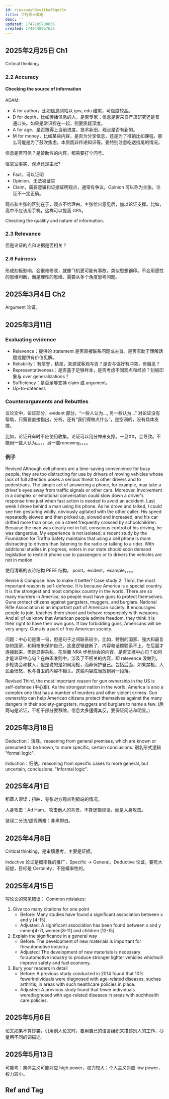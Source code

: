 ```yaml
---
id: rjexswayh0yvitkaf9qez5n
title: 工程硕士英语
desc: ''
updated: 1747105700856
created: 1740448957635
---
```


## 2025年2月25日 Ch1

Critical thinking。

### 2.2 Accuracy

#### Checking the source of information

ADAM:
- A for author，比如信息网站以 gov, edu 结尾，可信度较高。
- D for depth，比如传播信息的人，是否专家；信息是否来自严肃研究还是普通口头。如果是常识捏在一起，则要质疑深度。
- A for age，是否跟得上当前进度，技术新旧，观点是否有新的。
- M for money，比如某些内容，是否为分享信息，还是为了推销比如课程。那么可能是为了鼓吹焦虑，本质而非传递知识等。要特别注意吃透掐尾的情况。

信息是否可信？是赞助性的内容，都需要打个问号。

信息室事实、观点还是主张?
- Fact，可以证明
- Opinion，无法被证实
- Claim，需要逻辑和证据证明观点，通常有争议。Opinion 可以称为主张。论证不一定正确。

观点和主张的区别在于，观点不给理由，主张给出意见后，加以论证支撑。比如，高中不应该用手机，这样可以提高 GPA。

Checking the qualitiy and nature of information.

### 2.3 Relevance

但是论证的点和论据是否相关？

### 2.6 Fairness

形成刻板影响，会很难修改，就像飞机更可能有事故，类似思想钢印。不会用感性的思维判断，而是理性的思维。需要从多个角度思考问题。

## 2025年3月4日 Ch2

Argument 论证。

## 2025年3月11日

### Evaluating evidence

- Relevence：提供的 statement 是否直接联系问题或主旨。是否有助于理解话题或提供有价值见解。
- Reliability：有信誉，精准，来源或客观与否？是否与偏好有冲突，有偏见？
- Representativeness：是否基于足够样本，是否考虑不同观点和经验？刻板印象与 over generalizations？
- Sufficiency：是否足够支持 claim 或 argument。
- Up-to-dateness

### Counterarguments and Rebuttles

议论文中，论证部分，evident 部分，“一些人认为..., 另一些认为...” 对论证没有帮助，只需要直接指出，分析。还有“我们得做点什么”，是空洞的，没有具体支撑。

比如，论证开车时不应使用收集。论证可以用分神来支撑。一旦XX，会导致。不能用一些人认为。。。，另一些renewing。。。。

### 例子

Revised
Although cell phones are a time-saving convenience for busy people, they are too distracting for use by drivers of moving vehicles whose lack of full attention poses a serious threat to other drivers and to pedestrians. The simple act of answering a phone, for example, may take a driver's eyes away from traffic signals or other cars. Moreover, involvement in a complex or emotional conversation could slow down a driver's response time just when fast action is needed to avoid an accident. Last week I drove behind a man using his phone. As he drove and talked, I could see him gesturing wildly, obviously agitated with the other caller. His speed repeatedly slowed and then picked up, slowed and increased, and his car drifted more than once, on a street frequently crossed by schoolchildren. Because the man was clearly not in full, conscious control of his driving, he was dangerous. My experience is not isolated; a recent study by the Foundation for Traffio Safety maintains that using a cell phone is more distracting to drivers than listening to the radio or talking to a rider. With additional studies in progress, voters in our state should soon demand legislation to restrict phone use to passengers or to drivers the vehicles are not in motion.

使用清晰的议论结构 PEEE 结构， point，evident，example，。。。

Revise & Compose: how to make it better?
Case study 2:
Third, the most important reason is self-defense. It is because America is a special country. It is the strongest and most complex country in the world. There are so many murders in America, so people must have guns to protect themselves. Guns protect citizens against gangsters, muggers, and burglars. National Rifle Association is an important part of American society. It encourages people to join, teaches them shoot and behave responsibly with weapons. And all of us know that American people admire freedom, they think it is their right to have their own guns. If law forbidding guns, Americans will be very angry. Guns is a part of free American society.

问题：中心句是第一句，但是句子之间联系较少。比如，特别的国家、强大和最复杂的国家，和用枪来保护自己。这里逻辑链断了，内容和话题联系不上。在后面才连接起来，但是显得杂乱。在后面 NRA 步枪协会的内容，是否支撑中心句？如何才能论证中心句？在四条准则中，涉及了不相关的内容，即 relevence 没做到。步枪协会和教人，但是说的是如何用枪，而非保护自己。包括后面，如果禁枪，人民会愤怒，也与自卫的内容不相关。这些内容应当放到另一段落。

Revised
Third, the most important reason for gun ownership in the US is self-defense (中心距). As the strongest nation in the world, America is also a complex one that has a number of murders and other violent crimes. Gun ownership can help American citizens protect themselves against the many dangers in their society-gangsters, muggers and burglars to name a few. (后两句是论证，不相干部分要移除，信息太多适得其反，要保证简洁和明显。)

## 2025年3月18日

Deduction：演绎。reasoning from general premises, which are known or presumed to be known, to more specific, certain conclusions. 别名形式逻辑 “formal logic".

Induction：归纳。reasoning from specific cases to more general, but uncertain, conclusions. "Informal logic".

## 2025年4月1日

稻草人谬误：扭曲、夸张对方观点到极端的情况。

人身攻击：Ad Ham... 攻击他人的背景，不算逻辑谬误，而是人身攻击。

错误二分法/虚假两难：非黑即白。

## 2025年4月8日

Critical thinking，是审慎思考，主要是证据。

Inductive 论证是概率性的推广，Specific -> General。Deductive 论证，要有大前提，目标是 Certainty，不是概率性的。

## 2025年4月15日

写论文的常见错误：
Common mistakes:
1. Give too many citations for one point
    - Before: Many studies have found a significant association between x and y [4-15].
    - Adjusted: A significant association has been found between x and y inmen[4-7l, women[8-11] and children [12-15].
1. Explain the significance in a general way
    - Before: The development of new materials is important for theautomotive industry.
    - Adjusted: The development of new materials is necessary forautomotive industry to produce stronger lighter vehicles whichwill improve safety and fuel economy.
2. Bury your readers in detail
    - Before: A previous study conducted in 2014 found that 10% fewerindividuals were diagnosed with age-related diseases, suchas arthritis, in areas with such healthcare policies in place.
    - Adjusted: A previous study found that fewer individuals werediagnosed with age-related diseases in areas with suchhealth care policies.

## 2025年5月6日

论文如果不算抄袭，引用别人论文时，要用自己的语言组织来描述别人的工作，尽量用不同的词描述。

## 2025年5月13日

可能考：集体主义可能对应 high power，权力较大；个人主义对应 low power，权力较小。

## Ref and Tag